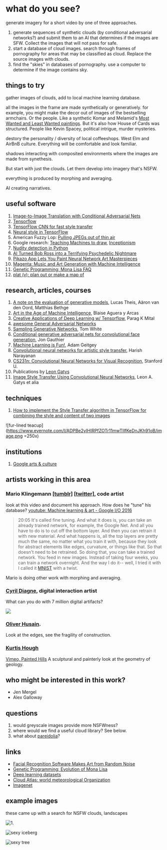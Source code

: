 # what do you see?
generate imagery for a short video by one of three approaches.

1. generate sequences of synthetic clouds (by conditional adversarial networks?) and submit them to an AI that determines if the images are SFW. Collect the images that will not pass for safe.
2. start a database of cloud images. search through frames of pornography for areas that may be classified as cloud. Replace the source images with clouds.
3. find the "skies" in databases of pornography. use a computer to determine if the image contains sky.

## things to try
gather images of clouds, add to local machine learning database.

all the images in the frame are made synthetically or generatively. for example, you might make the decor out of images of the bestselling armchairs. Or the people. Like a synthetic Komar and Melamid's [Most Wanted and Least Wanted paintings](http://www.diaart.org/program/exhibitions-projects/komar-melamid-the-most-wanted-paintings-web-project). But it's also how House of Cards was structured. People like Kevin Spacey, political intrigue, murder mysteries.

destory the personality / diversity of local coffeeshops. West Elm and AirBnB culture. Everything will be comfortable and look familiar.

shadows interacting with composited environments where the images are made from synethesis.

But start with just the clouds. Let them develop into imagery that's NSFW.

everything is produced by morphing and averaging.

AI creating narratives.


## useful software

1. [Image-to-Image Translation with Conditional Adversarial Nets](https://phillipi.github.io/pix2pix/)
2. [Tensorflow](https://www.tensorflow.org)
2. [TensorFlow CNN for fast style transfer](https://github.com/lengstrom/fast-style-transfer)
3. [Neural style in TensorFlow](https://github.com/anishathalye/neural-style)
3. American Fuzzy Lop: [Pulling JPEGs out of thin air](https://lcamtuf.blogspot.com/2014/11/pulling-jpegs-out-of-thin-air.html?m=1)
4. Google research: [Teaching Machines to draw](https://research.googleblog.com/2017/04/teaching-machines-to-draw.html?m=1), [Inceptionism](https://research.googleblog.com/2015/06/inceptionism-going-deeper-into-neural.html)
5. [Nudity detection in Python](https://github.com/hhatto/nude.py)
6. [AI Turned Bob Ross into a Terrifying Psychedelic Nightmare](https://creators.vice.com/en_us/article/bob-ross-alexander-reben-neural-network-nightmare)
7. [Pikazo App Lets You Paint Neural Network Art Masterpieces](https://creators.vice.com/en_us/article/pikazo-neural-network-art-app)
9. [Magenta: Music and Art Generation with Machine Intelligence](https://github.com/tensorflow/magenta)
10. [Genetic Programming: Mona Lisa FAQ](https://rogerjohansson.blog/2008/12/09/genetic-programming-mona-lisa-faq/)
11. [plat (v): plan out or make a map of](https://github.com/dribnet/plat)

## research, articles, courses

1. [A note on the evaluation of generative models](http://www.perceptron.net/media/publications/1511.01844v3.pdf), Lucas Theis, Aäron van den Oord, Matthias Bethge
2. [Art in the Age of Machine Intelligence](https://medium.com/artists-and-machine-intelligence/what-is-ami-ccd936394a83), Blaise Aguera y Arcas
3. [Creative Applications of Deep Learning w/ Tensorflow](https://github.com/pkmital/CADL), Parag K Mital
4. [awesome General Adversarial Networks](https://github.com/nightrome/really-awesome-gan)
5. [Sampling Generative Networks](https://arxiv.org/abs/1609.04468), Tom White
6. [Conditional generative adversarial nets for convolutional face generation](http://www.foldl.me/uploads/papers/tr-cgans.pdf), Jon Gauthier
7. [Machine Learning is Fun!](https://medium.com/@ageitgey/machine-learning-is-fun-part-3-deep-learning-and-convolutional-neural-networks-f40359318721), Adam Geitgey
8. [Convolutional neural networks for artistic style transfer](https://harishnarayanan.org/writing/artistic-style-transfer/), Harish Narayanan
9. [CS231n: Convolutional Neural Networks for Visual Recognition](http://cs231n.stanford.edu), Stanford U.
10. Publications by [Leon Gatys](http://bethgelab.org/publications/leon+gatys/)
11. [Image Style Transfer Using Convolutional Neural Networks](http://www.cv-foundation.org/openaccess/content_cvpr_2016/papers/Gatys_Image_Style_Transfer_CVPR_2016_paper.pdf), Leon A. Gatys et alia

## techniques

1. [How to implement the Style Transfer algorithm in TensorFlow for combining the style and content of two images](https://www.youtube.com/watch?v=LoePx3QC5Js)

![fur-lined teacup](https://www.evernote.com/l/ADPBe2yIHIRPfZOTr11mwTlIfKeDnJKh91oB/image.png =250x)

## institutions

1. [Google arts & culture](https://www.google.com/culturalinstitute/beta/)

## artists working in this area

### Mario Klingemann [[tumblr]](http://mario-klingemann.tumblr.com) [[twitter]](https://twitter.com/quasimondo), code artist

look at this video and document his approach. How does he "tune" his database?
[youtube: Machine learning & art - Google I/O 2016](https://youtu.be/egk683bKJYU?t=20m5s)


> 20:05 It's called fine tuning. And what it does is, you can take an already trained network, for example, the Google Net. And all you have to do is to cut off the bottom layer. And then you can retrain it with new material. And what happens is, all the top layers are pretty much the same, no matter what you train it with, because they look for abstract elements like edges, curvature, or things like that. So that doesn't need to be retrained. So doing that, you can take a trained network. You feed in new images. Instead of taking four weeks, you can train a network overnight. And the way I do it-- well, I tried it with I called it [MNIST](https://www.tensorflow.org/versions/r0.10/tutorials/mnist/beginners/) with a twist.

Mario is doing other work with morphing and averaging.

### [Cyril Diagne](https://twitter.com/kikko_fr), digital interaction artist

What can you do with 7 million digital artifacts?

![](https://icdn2.digitaltrends.com/image/sin-wave-machine-learning-720x480-c.png)


### [Oliver Husain](http://www.husain.de).
Look at the edges, see the fragility of construction.


### [Kurtis Hough](http://khstudios.com)
[Vimeo, Painted Hills](https://vimeo.com/161425126)
A sculptural and painterly look at the geometry of geology.

## who might be interested in this work?
- Jen Mergel
- Alex Galloway


## questions
1. would greyscale images provide more NSFWness?
2. where would we find a useful cloud library? See below.
3. what about [pareidolia](http://www.bbc.com/news/magazine-22686500)?


## links
 - [Facial Recognition Software Makes Art from Random Noise](http://www.smithsonianmag.com/smart-news/facial-recognition-software-makes-art-from-random-noise-15280755/)
 - [Genetic Programming: Evolution of Mona Lisa](https://rogerjohansson.blog/2008/12/07/genetic-programming-evolution-of-mona-lisa/)
 - [Deep learning datasets](http://deeplearning.net/datasets/)
 - [Cloud Atlas: world meteorological Organization](https://www.wmocloudatlas.org/)
 - [Imagenet](http://image-net.org/search?q=cloud)


## example images

these came up with a search for NSFW clouds, landscapes

![1.](https://www.evernote.com/l/ADOve536ZJpEMKuy_dTWZcGUOCqylbUlBXQB/image.png)

![sexy iceberg](http://i.imgur.com/iftQkfQ.jpg)

![sexy tree](https://s-media-cache-ak0.pinimg.com/564x/0f/c6/af/0fc6af791ae7e2dd483ebc271efa4a05.jpg)
